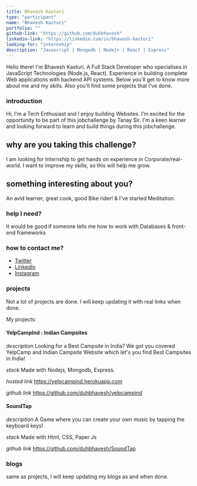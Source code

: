 ```yaml
---
title: Bhavesh Kasturi
type: "participant"
name: "Bhavesh Kasturi"
portfolio: ""
github-link: "https://github.com/duhbhavesh"
linkedin-link: "https://linkedin.com/in/bhavesh-kasturi"
looking-for: "internship"
description: "Javascript | Mongodb | Nodejs | React | Express"
---
```


Hello there! I'm Bhavesh Kasturi. A Full Stack Developer who specialises in JavaScript Technologies (Node.js, React). Experience in building complete Web applications with backend API systems. Below you'll get to know more about me and my skills. Also you'll find some projects that I've done.

### introduction

Hi, I'm a Tech Enthusiast and I enjoy building Websites. I’m excited for the opportunity to be part of this jobchallenge by Tanay Sir. I'm a keen learner and looking forward to learn and build things during this jobchallenge.

## why are you taking this challenge?

I am looking for Internship to get hands on experience in Corporate/real-world.
I want to improve my skills, so this will help me grow.

## something interesting about you?

An avid learner, great cook, good Bike rider! & I've started Meditation. 

### help I need?

It would be good if someone tells me how to work with Databases & front-end frameworks

### how to contact me?

- [Twitter](https://twitter.com/duhbhavesh)
- [LinkedIn](https://linkedin.com/in/bhavesh-kasturi)
- [Instagram](https://www.instagram.com/duhbhavesh)

### projects

Not a lot of projects are done. I will keep updating it with real links when done.

My projects:

#### YelpCampInd : Indian Campsites

_description_ Looking for a Best Campsite in India? We got you covered YelpCamp and Indian Campsite Website which let's you find Best Campsites in India!

_stack_ Made with Nodejs, Mongodb, Express.

_hosted link_ https://yelpcampind.herokuapp.com

_github link_ https://github.com/duhbhavesh/yelpcampind

#### SoundTap

_description_ A Game where you can create your own music by tapping the keyboard keys!

_stack_ Made with Html, CSS, Paper Js

_github link_ https://github.com/duhbhavesh/SoundTap

### blogs

same as projects, I will keep updating my blogs as and when done.
